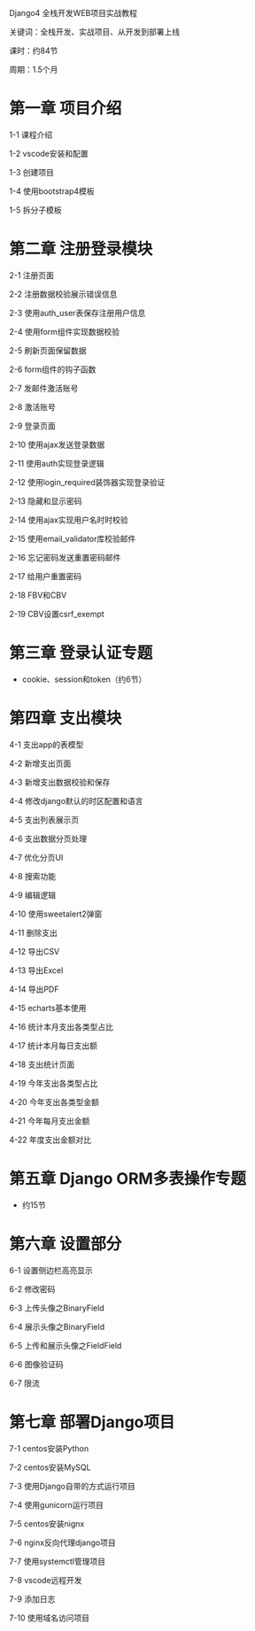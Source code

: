 Django4 全栈开发WEB项目实战教程

关键词：全栈开发、实战项目、从开发到部署上线

课时：约84节

周期：1.5个月





# 第一章 项目介绍

1-1 课程介绍

1-2 vscode安装和配置

1-3 创建项目

1-4 使用bootstrap4模板

1-5 拆分子模板





# 第二章 注册登录模块

2-1 注册页面

2-2 注册数据校验展示错误信息

2-3 使用auth_user表保存注册用户信息

2-4 使用form组件实现数据校验

2-5 刷新页面保留数据

2-6 form组件的钩子函数

2-7 发邮件激活账号

2-8 激活账号

2-9 登录页面

2-10 使用ajax发送登录数据

2-11 使用auth实现登录逻辑

2-12 使用login_required装饰器实现登录验证

2-13 隐藏和显示密码

2-14 使用ajax实现用户名时时校验

2-15 使用email_validator库校验邮件

2-16 忘记密码发送重置密码邮件

2-17 给用户重置密码

2-18 FBV和CBV

2-19 CBV设置csrf_exempt





# 第三章 登录认证专题

- cookie、session和token（约6节）





# 第四章 支出模块

4-1 支出app的表模型

4-2 新增支出页面

4-3 新增支出数据校验和保存

4-4 修改django默认的时区配置和语言

4-5 支出列表展示页

4-6 支出数据分页处理

4-7 优化分页UI

4-8 搜索功能

4-9 编辑逻辑

4-10 使用sweetalert2弹窗

4-11 删除支出

4-12 导出CSV

4-13 导出Excel

4-14 导出PDF

4-15 echarts基本使用

4-16 统计本月支出各类型占比

4-17 统计本月每日支出额

4-18 支出统计页面

4-19 今年支出各类型占比

4-20 今年支出各类型金额

4-21 今年每月支出金额

4-22 年度支出金额对比





# 第五章 Django ORM多表操作专题 

- 约15节





# 第六章 设置部分

6-1 设置侧边栏高亮显示

6-2 修改密码

6-3 上传头像之BinaryField

6-4 展示头像之BinaryField

6-5 上传和展示头像之FieldField

6-6 图像验证码

6-7 限流





# 第七章 部署Django项目

7-1 centos安装Python

7-2 centos安装MySQL

7-3 使用Django自带的方式运行项目

7-4 使用gunicorn运行项目

7-5 centos安装nignx

7-6 nginx反向代理django项目

7-7 使用systemctl管理项目

7-8 vscode远程开发

7-9 添加日志

7-10 使用域名访问项目


























